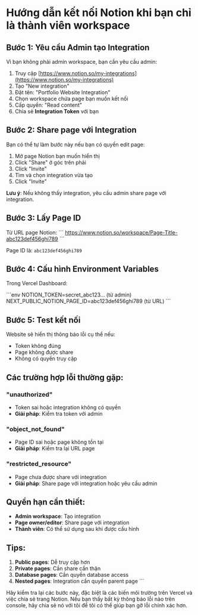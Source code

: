 # Hướng dẫn kết nối Notion khi bạn chỉ là thành viên workspace

## Bước 1: Yêu cầu Admin tạo Integration

Vì bạn không phải admin workspace, bạn cần yêu cầu admin:

1. Truy cập [https://www.notion.so/my-integrations](https://www.notion.so/my-integrations)
2. Tạo "New integration" 
3. Đặt tên: "Portfolio Website Integration"
4. Chọn workspace chứa page bạn muốn kết nối
5. Cấp quyền: "Read content"
6. Chia sẻ **Integration Token** với bạn

## Bước 2: Share page với Integration

Bạn có thể tự làm bước này nếu bạn có quyền edit page:

1. Mở page Notion bạn muốn hiển thị
2. Click "Share" ở góc trên phải
3. Click "Invite" 
4. Tìm và chọn integration vừa tạo
5. Click "Invite"

**Lưu ý**: Nếu không thấy integration, yêu cầu admin share page với integration.

## Bước 3: Lấy Page ID

Từ URL page Notion:
\`\`\`
https://www.notion.so/workspace/Page-Title-abc123def456ghi789
\`\`\`

Page ID là: `abc123def456ghi789`

## Bước 4: Cấu hình Environment Variables

Trong Vercel Dashboard:

\`\`\`env
NOTION_TOKEN=secret_abc123... (từ admin)
NEXT_PUBLIC_NOTION_PAGE_ID=abc123def456ghi789 (từ URL)
\`\`\`

## Bước 5: Test kết nối

Website sẽ hiển thị thông báo lỗi cụ thể nếu:
- Token không đúng
- Page không được share
- Không có quyền truy cập

## Các trường hợp lỗi thường gặp:

### "unauthorized" 
- Token sai hoặc integration không có quyền
- **Giải pháp**: Kiểm tra token với admin

### "object_not_found"
- Page ID sai hoặc page không tồn tại
- **Giải pháp**: Kiểm tra lại URL page

### "restricted_resource"
- Page chưa được share với integration
- **Giải pháp**: Share page với integration hoặc yêu cầu admin

## Quyền hạn cần thiết:

- **Admin workspace**: Tạo integration
- **Page owner/editor**: Share page với integration  
- **Thành viên**: Có thể sử dụng sau khi được cấu hình

## Tips:

1. **Public pages**: Dễ truy cập hơn
2. **Private pages**: Cần share cẩn thận
3. **Database pages**: Cần quyền database access
4. **Nested pages**: Integration cần quyền parent page
\`\`\`

Hãy kiểm tra lại các bước này, đặc biệt là các biến môi trường trên Vercel và việc chia sẻ trang Notion. Nếu bạn thấy bất kỳ thông báo lỗi nào trên console, hãy chia sẻ nó với tôi để tôi có thể giúp bạn gỡ lỗi chính xác hơn.
